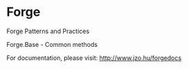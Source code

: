 # Forge
Forge Patterns and Practices

Forge.Base - Common methods

For documentation, please visit: http://www.jzo.hu/forgedocs
